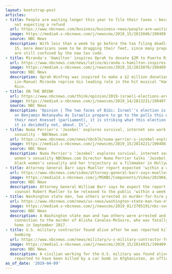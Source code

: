 ```yaml
---
layout: bootstrap-post
articles:
- title: People are waiting longer this year to file their taxes — because they're
    not expecting a refund
  url: https://www.nbcnews.com/business/business-news/people-are-waiting-longer-year-file-their-taxes-because-they-n992431
  image: https://media4.s-nbcnews.com/j/newscms/2019_15/2815046/190409-tax-forms-al-1013_11e41937630058edcdc540d45f15c18f.nbcnews-fp-1200-630.jpg
  source: NBC News
  description: With less than a week to go before the tax filing deadline on April
    15, more Americans seem to be dragging their feet, since many preparers and filers
    are still confused by the new tax code.
- title: Miranda's 'Hamilton' inspires Oprah to donate $2M to Puerto Rico
  url: https://www.nbcnews.com/news/latino/miranda-s-hamilton-inspires-oprah-donate-2m-puerto-rico-n992441
  image: https://media4.s-nbcnews.com/j/newscms/2019_15/2815076/190409-lin-manuel-miranda-oprah-cs-1036a_7e197969ad30432fd7b726dda793a637.nbcnews-fp-1200-630.jpg
  source: NBC News
  description: Oprah Winfrey was inspired to make a $2 million donation after seeing
    Lin-Manuel Miranda reprise his leading role in the hit musical "Hamilton" in Puerto
    Rico.
- title: ON THE BRINK
  url: https://www.nbcnews.com/think/opinion/2019-israeli-elections-are-referendum-benjamin-netanyahu-which-vision-bibi-ncna992146
  image: https://media4.s-nbcnews.com/j/newscms/2019_14/2813231/190407-israel-benjamin-netanyahu-campaigning-se-441p_39ddd15e050091cbf3f5de053bc73ae0.nbcnews-fp-1200-630.jpg
  source: NBC News
  description: 'Opinion | The two faces of Bibi: Israel''s election is a referendum
    on Benjamin Netanyahu As Israelis prepare to go to the polls this week to choose
    their next Knesset (parliament), it is striking what this election is, and what
    it is decidedly not, about. It’…'
- title: Numa Perrier's 'Jezebel' explores survival, internet sex work and black women's
    sexuality - NBCNews.com
  url: https://www.nbcnews.com/news/nbcblk/numa-perrier-s-jezebel-explores-survival-internet-sex-work-black-n992226
  image: https://media3.s-nbcnews.com/j/newscms/2019_15/2814221/190408-numa-perrier-cs-330p_52cba34d577e62492248b118b6b62d07.nbcnews-fp-1200-630.jpg
  source: NBC News
  description: Numa Perrier's 'Jezebel' explores survival, internet sex work and black
    women's sexuality NBCNews.com Director Numa Perrier talks 'Jezebel,' exploring
    black women's sexuality and her trajectory as a filmmaker in Hollywood.
- title: Attorney General Barr says Mueller report expected 'within a week'
  url: https://www.nbcnews.com/video/attorney-general-barr-says-mueller-report-expected-within-a-week-1483254339722
  image: https://media14.s-nbcnews.com/j/MSNBC/Components/Video/201904/barr.nbcnews-fp-1200-630.jpg
  source: NBC News
  description: Attorney General William Barr says he expect the report of special
    counsel Robert Mueller to be released to the public 'within a week.'
- title: Washington state man, two others arrested in murder-for-hire plot
  url: https://www.nbcnews.com/news/us-news/washington-state-man-two-others-arrested-murder-hire-plot-n992396
  image: https://media4.s-nbcnews.com/j/newscms/2019_01/2705191/nbc-social-default_b6fa4fef0d31ca7e8bc7ff6d117ca9f4.nbcnews-fp-1200-630.png
  source: NBC News
  description: A Washington state man and two others were arrested and charged in
    connection to the murder of Alisha Canales-McGuire, who was fatally shot at a
    home in September 2017.
- title: U.S. military contractor found alive after he was reported killed in Afghan
    bombing
  url: https://www.nbcnews.com/news/military/u-s-military-contractor-found-alive-after-he-was-reported-n992426
  image: https://media1.s-nbcnews.com/j/newscms/2019_15/2814931/190409-bagram-air-base-afghanistan-attack-cs-935a_3f04232fae9d41a2ecefe0a0bb5c297c.nbcnews-fp-1200-630.jpg
  source: NBC News
  description: A civilian working for the U.S. military was found alive after he was
    reported to have been killed by a car bomb in Afghanistan, an official said Tuesday.
as_of_date: '2019-04-09'
---
```


